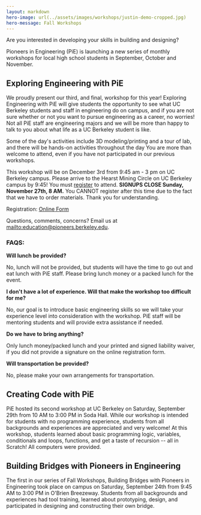 ```yaml
---
layout: markdown
hero-image: url(../assets/images/workshops/justin-demo-cropped.jpg)
hero-message: Fall Workshops
---
```

Are you interested in developing your skills in building and designing?

Pioneers in Engineering (PiE) is launching a new series of monthly workshops for local high school students in September, October and November.

## Exploring Engineering with PiE

We proudly present our third, and final, workshop for this year! Exploring Engineering with PiE will give students the opportunity to see what UC Berkeley students and staff in engineering do on campus, and if you are not sure whether or not you want to pursue engineering as a career, no worries! Not all PiE staff are engineering majors and we will be more than happy to talk to you about what life as a UC Berkeley student is like.

Some of the day's activities include 3D modeling/printing and a tour of lab, and there will be hands-on activities throughout the day You are more than welcome to attend, even if you have not participated in our previous workshops.

This workshop will be on December 3rd from 9:45 am - 3 pm on UC Berkeley campus. Please arrive to the Hearst Mining Circle on UC Berkeley campus by 9:45! You must [register](/programs/fall-workshops-registration.html) to attend. **SIGNUPS CLOSE Sunday, November 27th, 8 AM.** You CANNOT register after this time due to the fact that we have to order materials. Thank you for understanding.

Registration: [Online Form](/programs/fall-workshops-registration.html)

Questions, comments, concerns? Email us at <mailto:education@pioneers.berkeley.edu>.

### FAQS:

**Will lunch be provided?**

No, lunch will not be provided, but students will have the time to go out and eat lunch with PiE staff. Please bring lunch money or a packed lunch for the event.

**I don't have a lot of experience. Will that make the workshop too difficult for me?**

No, our goal is to introduce basic engineering skills so we will take your experience level into consideration with the workshop. PiE staff will be mentoring students and will provide extra assistance if needed.

**Do we have to bring anything?**

Only lunch money/packed lunch and your printed and signed liability waiver, if you did not provide a signature on the online registration form.

**Will transportation be provided?**

No, please make your own arrangements for transportation.


## Creating Code with PiE
PiE hosted its second workshop at UC Berkeley on Saturday, September 29th from 10 AM to 3:00 PM in Soda Hall. While our workshop is intended for students with no programming experience, students from all backgrounds and experiences are appreciated and very welcome! At this workshop, students learned about basic programming logic, variables, conditionals and loops, functions, and get a taste of recursion -- all in Scratch! All computers were provided.

## Building Bridges with Pioneers in Engineering

The first in our series of Fall Workshops, Building Bridges with Pioneers in Engineering took place on campus on Saturday, September 24th from 9:45 AM to 3:00 PM in O'Brien Breezeway. Students from all backgrounds and experiences had tool training, learned about prototyping, design, and participated in designing and constructing their own bridge.
